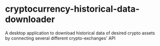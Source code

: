 # cryptocurrency-historical-data-downloader
A desktop application to download historical data of desired crypto assets by connecting several different crypto-exchanges' API

